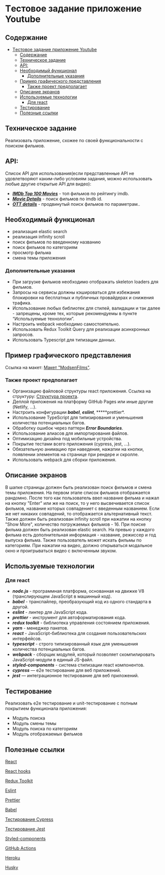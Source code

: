 # Tестовое задание приложение Youtube

## Содержание

- [Tестовое задание приложение Youtube](#tестовое-задание-приложение-youtube)
  - [Содержание](#содержание)
  - [Техническое задание](#техническое-задание)
  - [API:](#api)
  - [Необходимый функционал](#необходимый-функционал)
    - [Дополнительные указания](#дополнительные-указания)
  - [Пример графического представления](#пример-графического-представления)
    - [Также проект предполагает](#также-проект-предполагает)
  - [Описание экранов](#описание-экранов)
  - [Используемые технологии](#используемые-технологии)
    - [Для react](#для-react)
  - [Тестирование](#тестирование)
  - [Полезные ссылки](#полезные-ссылки)

## Техническое задание

Реализовать приложение, схожее по своей функциональности с поиском фильмов.

## API:

Список API для использования(если представленные API не удовлетворяют каким-либо условиям задания, можно использовать любые
другие открытые API для видео):

- **_[IMDb Top 100 Movies](https://rapidapi.com/rapihub-rapihub-default/api/imdb-top-100-movies/)_** - топ фильмов по рейтингу imdb.
- **_[Movie Details](https://rapidapi.com/goodmoviesaps/api/movie-details1/)_** - поиск фильмов по imdb id.
- **_[OTT details](https://rapidapi.com/gox-ai-gox-ai-default/api/ott-details/)_** - продвинутый поиск фильмов по параметрам..

## Необходимый функционал

- реализация elastic search
- реализация infinity scroll
- поиск фильмов по введенному названию
- поиск фильмов по категориям
- просмотр фильма
- смена темы приложения

### Дополнительные указания

- При загрузке фильмов необходимо отображать skeleton loaders для фильмов.
- Запросы на сервисы должны кэшироваться для избежания блокировки на бесплатных и публичных провайдерах и снижения трафика.
- Использование любых библиотек для стилей, валидации и так далее - запрещены, кроме тех, которые рекомендуемы в пункте “Используемые технологии”.
- Настроить webpack необходимо самостоятельно.
- Использовать Redux Toolkit Query для реализации асинхронных запросов.
- Использовать Typescript для типизации данных.

## Пример графического представления

Ссылка на макет: [Макет "ModsenFilms"](https://www.figma.com/file/krzI1oCGjlE4JmGtNj5vJ9/ModsenFilms?node-id=0-1&t=ZFuzpWvjPwYGghYB-0).

### Также проект предполагает

- Организацию файловой структуры react приложения. Ссылка на структуру: [Cтруктура проекта](https://github.com/mkrivel/structure).
- Деплой приложения на платформу GitHub Pages или иные другие (Netlify, ...).
- Настроить конфигурации **_babel_**, **_eslint_**, **\***prettier\*.
- Использование TypeScript для типизирования и уменьшения количества потенциальных багов.
- Обработку ошибок через паттерн **_Error Boundaries_**.
- Использование алиасов для импортирования файлов.
- Оптимизацию дизайна под мобильные устройства.
- Покрытие тестами всего приложения (cypress, jest, ...).
- Обязательную анимацию при наведения, нажатии на кнопки, появлении элементов на странице при рендере и скролле.
- Использовать webpack для сборки приложения.

## Описание экранов

В шапке страницы должен быть реализован поиск фильмов и смена темы приложения.
На первом этапе список фильмов отображается рандомно. После того как пользователь ввел название фильма и нажал на кнопку "Enter" или же на поиск, то у него
высвечивается список фильмов, название которых совпадениет с введенным названием. Если же нет никаких совпадений, то отображается альтернативный текст.
Также должен быть реализован infinity scroll при нажатии на кнопку "Show More", количество погружаемых фильмов - 16.
При поиске фильма должен быть реализован elastic search.
На превью у каждого фильма есть дополнительная информация - название, режиссер и год выпуска фильма.
Также пользователь может искать фильмы по категориям.
При нажатии на видео, должно открываться модальное окно и проигрываться видео с включенным звуком.

## Используемые технологии

### Для react

- **_node.js_** - программная платформа, основанная на движке V8 (транслирующем JavaScript в машинный код).
- **_babel_** - транспайлер, преобразующий код из одного стандарта в другой.
- **_eslint_** - линтер для JavaScript кода.
- **_prettier_** - инструмент для автоформатирования кода.
- **_redux toolkit_** - библиотека управления состоянием приложения.
- **_yarn_** - менеджер пакетов.
- **_react_** - JavaScript-библиотека для создания пользовательских интерфейсов.
- **_typescript_** - строго типизированный язык для уменьшения количества потенциальных багов.
- **_webpack_** - сборщик модулей, который позволяет скомпилировать JavaScript-модули в единый JS-файл.
- **_styled-components_** - система стилизации react компонентов.
- **_cypress_** — e2e тестирование для веб приложений.
- **_jest_** — интеграционное тестирование для веб приложений.

## Тестирование

Реализовать e2e тестирование и unit-тестирование c полным покрытием функционала приложения:

- Модуль поиска
- Модуль смены темы
- Модуль поиска по категориям
- Модуль отображаемых фильмов

## Полезные ссылки

[React](https://reactjs.org/docs/getting-started.html)

[React hooks](https://reactjs.org/docs/hooks-intro.html)

[Redux Toolkit](https://redux-toolkit.js.org/introduction/getting-started)

[Eslint](https://eslint.org/docs/user-guide/configuring)

[Prettier](https://prettier.io/docs/en/install.html)

[Babel](https://babeljs.io/docs/en/configuration)

[Тестирование Cypress](https://docs.cypress.io/guides/overview/why-cypress.html#In-a-nutshell)

[Тестирование Jest](https://jestjs.io/ru/docs/getting-started)

[Styled-components](https://www.styled-components.com/docs)

[GitHub Actions](https://github.com/features/actions)

[Heroku](https://devcenter.heroku.com/articles/heroku-cli)

[Husky](https://dev.to/ivadyhabimana/setup-eslint-prettier-and-husky-in-a-node-project-a-step-by-step-guide-946)